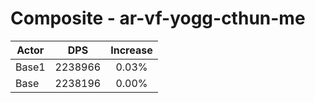 # Composite - ar-vf-yogg-cthun-me
| Actor | DPS | Increase |
|---|:---:|:---:|
|Base1|2238966|0.03%|
|Base|2238196|0.00%|
